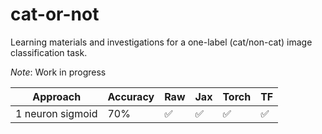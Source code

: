# cat-or-not
Learning materials and investigations for a one-label (cat/non-cat) image classification task.

*Note*: Work in progress

| Approach | Accuracy | Raw | Jax | Torch | TF |
| --- | --- | --- | --- | --- | --- |
| 1 neuron sigmoid | 70% | ✅ | ✅ | ✅ | ✅ |
